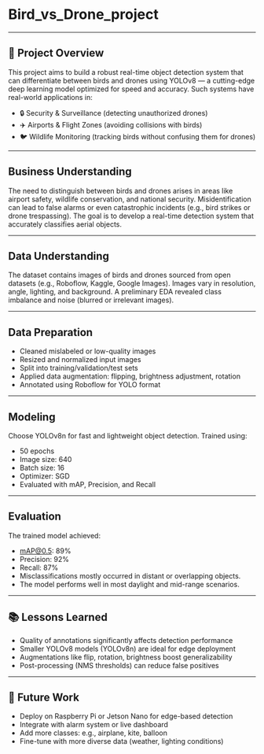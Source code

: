 # Bird_vs_Drone_project

---

## 📌 Project Overview
This project aims to build a robust real-time object detection system that can differentiate between birds and drones using YOLOv8 — a cutting-edge deep learning model optimized for speed and accuracy.
Such systems have real-world applications in:
- 🔒 Security & Surveillance (detecting unauthorized drones)
- ✈️ Airports & Flight Zones (avoiding collisions with birds)
- 🐦 Wildlife Monitoring (tracking birds without confusing them for drones)

---

## Business Understanding	
The need to distinguish between birds and drones arises in areas like airport safety, wildlife conservation, and national security. Misidentification can lead to false alarms or even catastrophic incidents (e.g., bird strikes or drone trespassing). The goal is to develop a real-time detection system that accurately classifies aerial objects.

---
## Data Understanding	
The dataset contains images of birds and drones sourced from open datasets (e.g., Roboflow, Kaggle, Google Images). Images vary in resolution, angle, lighting, and background. A preliminary EDA revealed class imbalance and noise (blurred or irrelevant images).

---
## Data Preparation	
- Cleaned mislabeled or low-quality images
- Resized and normalized input images
- Split into training/validation/test sets
- Applied data augmentation: flipping, brightness adjustment, rotation
- Annotated using Roboflow for YOLO format

---
## Modeling 
Choose YOLOv8n for fast and lightweight object detection. 
Trained using:
- 50 epochs
- Image size: 640
- Batch size: 16
- Optimizer: SGD
- Evaluated with mAP, Precision, and Recall

---
 ## Evaluation 
The trained model achieved:
- mAP@0.5: 89%
- Precision: 92%
- Recall: 87%
- Misclassifications mostly occurred in distant or overlapping objects.
- The model performs well in most daylight and mid-range scenarios.

---
## 📚 Lessons Learned
- Quality of annotations significantly affects detection performance
- Smaller YOLOv8 models (YOLOv8n) are ideal for edge deployment
- Augmentations like flip, rotation, brightness boost generalizability
- Post-processing (NMS thresholds) can reduce false positives

---
## 💬 Future Work
- Deploy on Raspberry Pi or Jetson Nano for edge-based detection
- Integrate with alarm system or live dashboard
- Add more classes: e.g., airplane, kite, balloon
- Fine-tune with more diverse data (weather, lighting conditions)
